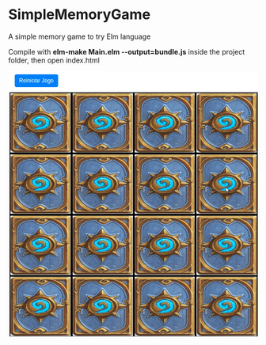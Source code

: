 # SimpleMemoryGame
A simple memory game to try Elm language

Compile with **elm-make Main.elm --output=bundle.js** inside the project folder, then open index.html


![](https://github.com/vitorandrietta/SimpleMemoryGame/blob/master/img/MemoryGame.gif)
